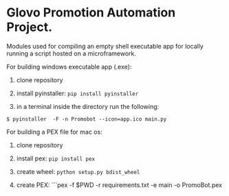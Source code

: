 # Glovo Promotion Automation Project.

Modules used for compiling an empty shell executable app for locally running a script hosted on a microframework.

For building windows executable app (.exe):

1. clone repository

2. install pyinstaller: ```pip install pyinstaller```

3. in a terminal inside the directory run the following:
```
$ pyinstaller  -F -n Promobot --icon=app.ico main.py
```

For building a PEX file for mac os:

 1. clone repository
 
 2. install pex: ```pip install pex```
 
 3. create wheel: ```python setup.py bdist_wheel```
 
 4. create PEX: ```pex -f $PWD -r requirements.txt -e main -o PromoBot.pex



 
 
